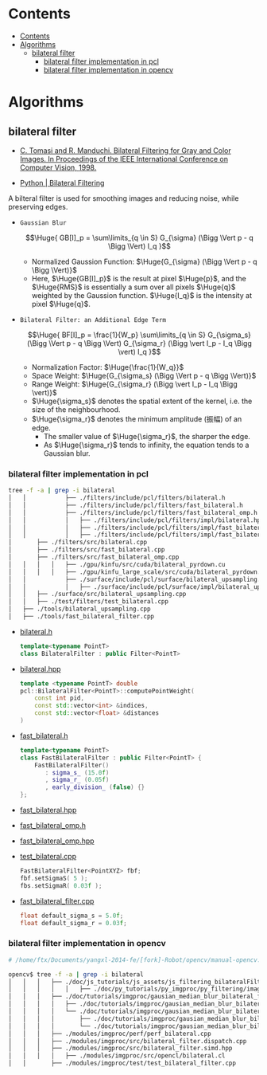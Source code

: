 <!--

@created at 2020-06-22

#
#
#

-->

# Contents

- [Contents](#contents)
- [Algorithms](#algorithms)
  - [bilateral filter](#bilateral-filter)
    - [bilateral filter implementation in pcl](#bilateral-filter-implementation-in-pcl)
    - [bilateral filter implementation in opencv](#bilateral-filter-implementation-in-opencv)

<!--

- <div align="left"><img src="xxx" height="" width="640" /></div>

#
#
#

<details>
<summary>
</summary>
<br/>
</details>

-->

# Algorithms

## bilateral filter

- [C. Tomasi and R. Manduchi. Bilateral Filtering for Gray and Color Images. In Proceedings of the IEEE International Conference on Computer Vision, 1998.](http://www.super.tka4.org/materials/lib/Articles-Books/Filters/Bilateral/tomasi98bilateral.pdf)

- [Python | Bilateral Filtering](https://www.geeksforgeeks.org/python-bilateral-filtering/)

A bilteral filter is used for smoothing images and reducing noise, while preserving edges.

- `Gaussian Blur`

  $$\Huge{
    GB[I]_p = \sum\limits_{q \in S} G_{\sigma} (\Bigg \Vert p - q \Bigg \Vert) I_q
  }$$

  - Normalized Gaussion Function: $\Huge{G_{\sigma} (\Bigg \Vert p - q \Bigg \Vert)}$
  - Here, $\Huge{GB[I]_p}$ is the result at pixel $\Huge{p}$, and the $\Huge{RMS}$ is
    essentially a sum over all pixels $\Huge{q}$ weighted by the Gaussion function.
    $\Huge{I_q}$ is the intensity at pixel $\Huge{q}$.

- `Bilateral Filter: an Additional Edge Term`

  $$\Huge{
    BF[I]_p = \frac{1}{W_p} \sum\limits_{q \in S} G_{\sigma_s} (\Bigg \Vert p - q \Bigg \Vert) G_{\sigma_r} (\Bigg \vert I_p - I_q \Bigg \vert) I_q
  }$$

  - Normalization Factor: $\Huge{\frac{1}{W_q}}$
  - Space Weight: $\Huge{G_{\sigma_s} (\Bigg \Vert p - q \Bigg \Vert)}$
  - Range Weight: $\Huge{G_{\sigma_r} (\Bigg \vert I_p - I_q \Bigg \vert)}$
  - $\Huge{\sigma_s}$ denotes the spatial extent of the kernel, i.e. the size of the neighbourhood.
  - $\Huge{\sigma_r}$ denotes the minimum amplitude (振幅) of an edge.
    - The smaller value of $\Huge{\sigma_r}$, the sharper the edge.
    - As $\Huge{\sigma_r}$ tends to infinity, the equation tends to a Gaussian blur.

<!--

#
#
#

-->

### bilateral filter implementation in pcl

```bash
tree -f -a | grep -i bilateral
│   │           ├── ./filters/include/pcl/filters/bilateral.h
│   │           ├── ./filters/include/pcl/filters/fast_bilateral.h
│   │           ├── ./filters/include/pcl/filters/fast_bilateral_omp.h
│   │           │   ├── ./filters/include/pcl/filters/impl/bilateral.hpp
│   │           │   ├── ./filters/include/pcl/filters/impl/fast_bilateral.hpp
│   │           │   ├── ./filters/include/pcl/filters/impl/fast_bilateral_omp.hpp
│       ├── ./filters/src/bilateral.cpp
│       ├── ./filters/src/fast_bilateral.cpp
│       ├── ./filters/src/fast_bilateral_omp.cpp
│   │   │   │   ├── ./gpu/kinfu/src/cuda/bilateral_pyrdown.cu
│   │   │   │   ├── ./gpu/kinfu_large_scale/src/cuda/bilateral_pyrdown.cu
│   │           ├── ./surface/include/pcl/surface/bilateral_upsampling.h
│   │           │   ├── ./surface/include/pcl/surface/impl/bilateral_upsampling.hpp
│   │   ├── ./surface/src/bilateral_upsampling.cpp
│   │   ├── ./test/filters/test_bilateral.cpp
│   ├── ./tools/bilateral_upsampling.cpp
│   ├── ./tools/fast_bilateral_filter.cpp
```

- [bilateral.h](./filters/include/pcl/filters/bilateral.h)

  ```C++
  template<typename PointT>
  class BilateralFilter : public Filter<PointT>
  ```

- [bilateral.hpp](./filters/include/pcl/filters/impl/bilateral.hpp)

  ```C++
  template <typename PointT> double
  pcl::BilateralFilter<PointT>::computePointWeight(
      const int pid,
      const std::vector<int> &indices,
      const std::vector<float> &distances
  )
  ```

- [fast_bilateral.h](./filters/include/pcl/filters/fast_bilateral.h)

  ```C++
  template<typename PointT>
  class FastBilateralFilter : public Filter<PointT> {
      FastBilateralFilter()
         : sigma_s_ (15.0f)
         , sigma_r_ (0.05f)
         , early_division_ (false) {}
  };
  ```

- [fast_bilateral.hpp](./filters/include/pcl/filters/impl/fast_bilateral.hpp)
- [fast_bilateral_omp.h](./filters/include/pcl/filters/fast_bilateral_omp.h)
- [fast_bilateral_omp.hpp](./filters/include/pcl/filters/impl/fast_bilateral_omp.hpp)

- [test_bilateral.cpp](./test/filters/test_bilateral.cpp)

  ```C++
  FastBilateralFilter<PointXYZ> fbf;
  fbf.setSigmaS( 5 );
  fbs.setSigmaR( 0.03f );
  ```

- [fast_bilateral_filter.cpp](./tools/fast_bilateral_filter.cpp)

  ```C++
  float default_sigma_s = 5.0f;
  float default_sigma_r = 0.03f;
  ```

### bilateral filter implementation in opencv

```bash
# /home/ftx/Documents/yangxl-2014-fe/[fork]-Robot/opencv/manual-opencv.md

opencv$ tree -f -a | grep -i bilateral
│   │   │   ├── ./doc/js_tutorials/js_assets/js_filtering_bilateralFilter.html
│   │   │   │   │   ├── ./doc/py_tutorials/py_imgproc/py_filtering/images/bilateral.jpg
│   │   │   ├── ./doc/tutorials/imgproc/gausian_median_blur_bilateral_filter
│   │   │   │   ├── ./doc/tutorials/imgproc/gausian_median_blur_bilateral_filter/gausian_median_blur_bilateral_filter.markdown
│   │   │   │   └── ./doc/tutorials/imgproc/gausian_median_blur_bilateral_filter/images
│   │   │   │       ├── ./doc/tutorials/imgproc/gausian_median_blur_bilateral_filter/images/Smoothing_Tutorial_Result_Median_Filter.jpg
│   │   │   │       └── ./doc/tutorials/imgproc/gausian_median_blur_bilateral_filter/images/Smoothing_Tutorial_theory_gaussian_0.jpg
│   │   │   ├── ./modules/imgproc/perf/perf_bilateral.cpp
│   │   │   ├── ./modules/imgproc/src/bilateral_filter.dispatch.cpp
│   │   │   ├── ./modules/imgproc/src/bilateral_filter.simd.hpp
│   │   │   │   ├── ./modules/imgproc/src/opencl/bilateral.cl
│   │       ├── ./modules/imgproc/test/test_bilateral_filter.cpp
```

<!--

- <div align="left"><img src="xxx" height="" width="640" /></div>

#
#
#

<details>
<summary>
</summary>
<br/>
</details>

-->
